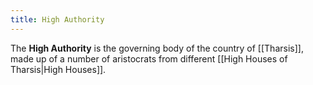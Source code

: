 ```yaml
---
title: High Authority
---
```


The **High Authority** is the governing body of the country of [[Tharsis]], made up of a number of aristocrats from different [[High Houses of Tharsis|High Houses]].